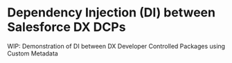Dependency Injection (DI) between Salesforce DX DCPs
=====================================================

WIP: Demonstration of DI between DX Developer Controlled Packages using Custom Metadata
